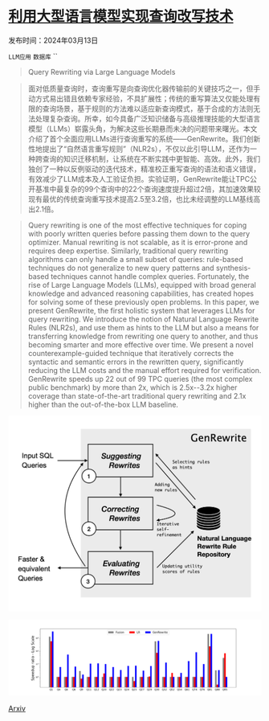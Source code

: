 # [利用大型语言模型实现查询改写技术](https://arxiv.org/abs/2403.09060)

发布时间：2024年03月13日

`LLM应用` `数据库` ``

> Query Rewriting via Large Language Models

> 面对低质量查询时，查询重写是向查询优化器传输前的关键技巧之一，但手动方式易出错且依赖专家经验，不具扩展性；传统的重写算法又仅能处理有限的查询场景，基于规则的方法难以适应新查询模式，基于合成的方法则无法处理复杂查询。所幸，如今具备广泛知识储备与高级推理技能的大型语言模型（LLMs）崭露头角，为解决这些长期悬而未决的问题带来曙光。本文介绍了首个全面应用LLMs进行查询重写的系统——GenRewrite。我们创新性地提出了“自然语言重写规则”（NLR2s），不仅以此引导LLM，还作为一种跨查询的知识迁移机制，让系统在不断实践中更智能、高效。此外，我们独创了一种以反例驱动的迭代技术，精准校正重写查询的语法和语义错误，有效减少了LLM成本及人工验证负担。实验证明，GenRewrite能让TPC公开基准中最复杂的99个查询中的22个查询速度提升超过2倍，其加速效果较现有最优的传统查询重写技术提高2.5至3.2倍，也比未经调整的LLM基线高出2.1倍。

> Query rewriting is one of the most effective techniques for coping with poorly written queries before passing them down to the query optimizer. Manual rewriting is not scalable, as it is error-prone and requires deep expertise. Similarly, traditional query rewriting algorithms can only handle a small subset of queries: rule-based techniques do not generalize to new query patterns and synthesis-based techniques cannot handle complex queries. Fortunately, the rise of Large Language Models (LLMs), equipped with broad general knowledge and advanced reasoning capabilities, has created hopes for solving some of these previously open problems.
  In this paper, we present GenRewrite, the first holistic system that leverages LLMs for query rewriting. We introduce the notion of Natural Language Rewrite Rules (NLR2s), and use them as hints to the LLM but also a means for transferring knowledge from rewriting one query to another, and thus becoming smarter and more effective over time. We present a novel counterexample-guided technique that iteratively corrects the syntactic and semantic errors in the rewritten query, significantly reducing the LLM costs and the manual effort required for verification. GenRewrite speeds up 22 out of 99 TPC queries (the most complex public benchmark) by more than 2x, which is 2.5x--3.2x higher coverage than state-of-the-art traditional query rewriting and 2.1x higher than the out-of-the-box LLM baseline.

![利用大型语言模型实现查询改写技术](../../../paper_images/2403.09060/workflow.1.png)

![利用大型语言模型实现查询改写技术](../../../paper_images/2403.09060/baseline_comparison.png)

[Arxiv](https://arxiv.org/abs/2403.09060)